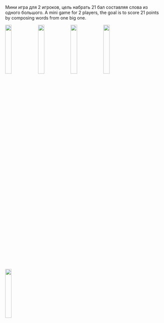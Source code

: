 Мини игра для 2 игроков, цель набрать 21 бал составляя слова из одного большого.
A mini game for 2 players, the goal is to score 21 points by composing words from one big one.

<img src="https://user-images.githubusercontent.com/111577951/229268708-a7235acb-f724-4d6d-85cd-295f2533b79e.PNG" width=20% height=20%> <img src="https://user-images.githubusercontent.com/111577951/229269069-fe132519-6e3f-49bc-a138-a555cd53c2cf.PNG" width=20% height=20%> <img src="https://user-images.githubusercontent.com/111577951/229269106-6d6a77c0-6d07-49d7-9fcb-ef963d4137a6.PNG" width=20% height=20%> <img src="https://user-images.githubusercontent.com/111577951/229269109-3d5a7f7a-22d0-4f97-9f62-7b70e6238c18.PNG" width=20% height=20%> <img src="https://user-images.githubusercontent.com/111577951/229269369-458a65b2-5e44-4f64-b040-d21f9ce69026.PNG" width=20% height=20%> 



